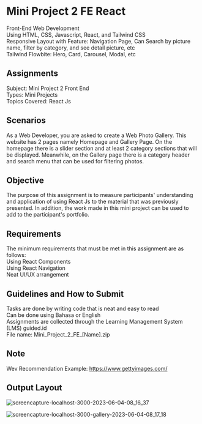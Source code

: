 # Mini Project 2 FE React
Front-End Web Development <br>
Using HTML, CSS, Javascript, React, and Tailwind CSS <br>
Responsive Layout with Feature: Navigation Page, Can Search by picture name, filter by category, and see detail picture, etc <br>
Tailwind Flowbite: Hero, Card, Carousel, Modal, etc

## Assignments
Subject: Mini Project 2 Front End <br>
Types: Mini Projects <br>
Topics Covered: React Js <br>

## Scenarios
As a Web Developer, you are asked to create a Web Photo Gallery. This website has 2 pages namely Homepage and Gallery Page. On the homepage there is a slider section and at least 2 category sections that will be displayed. Meanwhile, on the Gallery page there is a category header and search menu that can be used for filtering photos. <br>

## Objective
The purpose of this assignment is to measure participants' understanding and application of using React Js to the material that was previously presented. In addition, the work made in this mini project can be used to add to the participant's portfolio. <br>

## Requirements
The minimum requirements that must be met in this assignment are as follows: <br>
Using React Components <br>
Using React Navigation <br>
Neat UI/UX arrangement <br>


## Guidelines and How to Submit
Tasks are done by writing code that is neat and easy to read <br>
Can be done using Bahasa or English <br>
Assignments are collected through the Learning Management System (LMS) guided.id <br>
File name: Mini_Project_2_FE_[Name].zip <br>

## Note
Wev Recommendation Example: https://www.gettyimages.com/

## Output Layout
![screencapture-localhost-3000-2023-06-04-08_16_37](https://github.com/Frontend-OneSide-BRI/Mini_Project_2_FE_I-Gede-Arya-Danny-Pratama/assets/75374189/850377ea-bfaf-4d34-a2cc-723573add9d9)


![screencapture-localhost-3000-gallery-2023-06-04-08_17_18](https://github.com/Frontend-OneSide-BRI/Mini_Project_2_FE_I-Gede-Arya-Danny-Pratama/assets/75374189/71b0e6e4-1929-442b-a770-a3fc482a9224)

